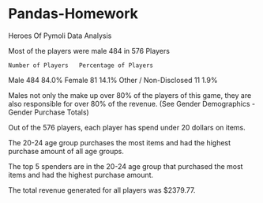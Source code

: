 # Pandas-Homework
Heroes Of Pymoli Data Analysis

Most of the players were male 484 in 576 Players

	Number of Players	Percentage of Players
Male	484	84.0%
Female	81	14.1%
Other / Non-Disclosed	11	1.9%

Males not only the make up over 80% of the players of this game, they are also responsible for over 80% of the revenue. (See Gender Demographics - Gender Purchase Totals)

Out of the 576 players, each player has spend under 20 dollars on items.

The 20-24 age group purchases the most items and had the highest purchase amount of all age groups.

The top 5 spenders are in the 20-24 age group that purchased the most items and had the highest purchase amount.

The total revenue generated for all players was $2379.77.
